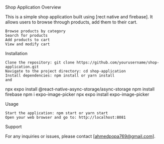 Shop Application
Overview

This is a simple shop application built using [rect native and firebase]. It allows users to browse through products, add them to their cart.

    Browse products by category
    Search for products
    Add products to cart
    View and modify cart

Installation

    Clone the repository: git clone https://github.com/yourusername/shop-application.git
    Navigate to the project directory: cd shop-application
    Install dependencies: npm install or yarn install
    and 
npx expo install @react-native-async-storage/async-storage
npm install firebase
npm i expo-image-picker
npx expo install expo-image-picker

Usage

    Start the application: npm start or yarn start
    Open your web browser and go to: http://localhost:8081


Support

For any inquiries or issues, please contact [ahmedpopa769@gmail.com].
